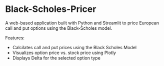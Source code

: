 # Black-Scholes-Pricer

A web-based application built with Python and Streamlit to price European call and put options using the Black-Scholes model. 

Features:
- Calcilates call and put prices using the Black Scholes Model
- Visualizes option price vs. stock price using Plotly
- Displays Delta for the selected option type
